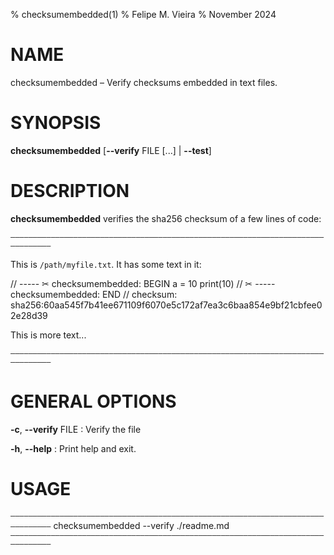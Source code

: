 <!--

https://jeromebelleman.gitlab.io/posts/publishing/manpages/

-->

% checksumembedded(1)
% Felipe M. Vieira
% November 2024

# NAME

checksumembedded – Verify checksums embedded in text files.

# SYNOPSIS

**checksumembedded** [**\--verify** FILE [...] | **\--test**]

# DESCRIPTION

**checksumembedded** verifies the sha256 checksum of a few lines of code:

<!--

note01: `gawk` exchanges ————⋯ with triple ticks. This has to do with pandoc
indenting if triple ticks is used directly (thus breaking
`checksumembedded`.).

-->

`———————————————————————————————————————————————————————————————————————————————`

This is `/path/myfile.txt`. It has some text in it:

// ----- ✂ checksumembedded: BEGIN
a = 10
print(10)
// ✂ ----- checksumembedded: END
// checksum: sha256:60aa545f7b41ee671109f6070e5c172af7ea3c6baa854e9bf21cbfee02e28d39

This is more text...

`———————————————————————————————————————————————————————————————————————————————`

# GENERAL OPTIONS

**-c**, **\--verify** FILE
:   Verify the file

**-h**, **\--help**
:   Print help and exit.

# USAGE

`———————————————————————————————————————————————————————————————————————————————`
checksumembedded --verify ./readme.md
`———————————————————————————————————————————————————————————————————————————————`

<!-- # vim: set filetype=pandoc fileformat=unix nowrap spell spelllang=en: -->
